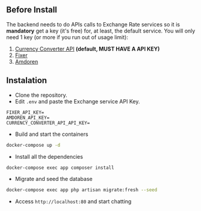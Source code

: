 ## Before Install
The backend needs to do APIs calls to Exchange Rate services so it is **mandatory** get a key (it's free) for, at least, the default service. You will only need 1 key (or more if you run out of usage limit):

1. [Currency Converter API](https://free.currencyconverterapi.com/) **(default, MUST HAVE A API KEY)**
1. [Fixer](https://fixer.io/documentation)
1. [Amdoren](https://www.amdoren.com/currency-api/)

## Instalation

- Clone the repository.
- Edit `.env` and paste the Exchange service API Key.

```
FIXER_API_KEY=
AMDOREN_API_KEY=
CURRENCY_CONVERTER_API_API_KEY=
```

- Build and start the containers

```bash
docker-compose up -d
```

- Install all the dependencies

```bash
docker-compose exec app composer install
```

- Migrate and seed the database

```bash
docker-compose exec app php artisan migrate:fresh --seed
```

- Access `http://localhost:80` and start chatting